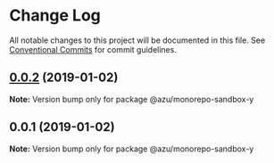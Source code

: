 # Change Log

All notable changes to this project will be documented in this file.
See [Conventional Commits](https://conventionalcommits.org) for commit guidelines.

## [0.0.2](https://github.com/azu/monorepo-sandbox/compare/@azu/monorepo-sandbox-y@0.0.1...@azu/monorepo-sandbox-y@0.0.2) (2019-01-02)

**Note:** Version bump only for package @azu/monorepo-sandbox-y





## 0.0.1 (2019-01-02)

**Note:** Version bump only for package @azu/monorepo-sandbox-y
